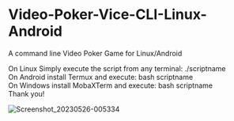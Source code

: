 # Video-Poker-Vice-CLI-Linux-Android
A command line Video Poker Game for Linux/Android

On Linux Simply execute the script from any terminal: ./scriptname 
<br>
On Android install Termux and execute: bash scriptname
<br> 
On Windows install MobaXTerm and execute:
bash scriptname
<br>
Thank you!



![Screenshot_20230526-005334](https://github.com/lexterror/Video-Poker-Vice-CLI-Linux-Android/assets/16135535/a00cf14e-1b4e-4535-9b8e-771abc38d9cc)


